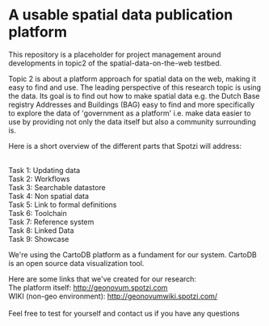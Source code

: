 # A usable spatial data publication platform
This repository is a placeholder for project management around developments in topic2 of the spatial-data-on-the-web testbed.

Topic 2 is about a platform approach for spatial data on the web, making it easy to find and use. The leading perspective of this research topic is using the data.
Its goal is to find out how to make spatial data e.g. the Dutch Base registry Addresses and Buildings (BAG) easy to find and more specifically to explore the data 
of 'government as a platform' i.e. make data easier to use by providing not only the data itself but also a community surrounding is.

Here is a short overview of the different parts that Spotzi will address:

<br>Task 1: Updating data
<br>Task 2: Workflows
<br>Task 3: Searchable datastore
<br>Task 4: Non spatial data
<br>Task 5: Link to formal definitions
<br>Task 6: Toolchain
<br>Task 7: Reference system
<br>Task 8: Linked Data
<br>Task 9: Showcase


We're using the CartoDB platform as a fundament for our system. 
CartoDB is an open source data visualization tool.


Here are some links that we've created for our research:
<br>The platform itself:        http://geonovum.spotzi.com
<br>WIKI (non-geo environment): http://geonovumwiki.spotzi.com/
<br>
<br>Feel free to test for yourself and contact us if you have any questions

